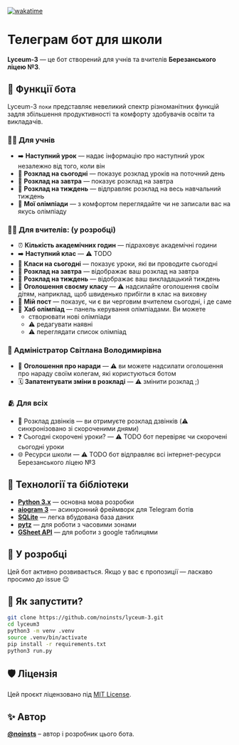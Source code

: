 [![wakatime](https://wakatime.com/badge/user/5f28d705-3bc8-4138-8151-e12e0f9e9a23/project/8de912d0-8756-4287-b569-1f74298c8169.svg)](https://wakatime.com/badge/user/5f28d705-3bc8-4138-8151-e12e0f9e9a23/project/8de912d0-8756-4287-b569-1f74298c8169)

# Телеграм бот для школи

**Lyceum-3** — це бот створений для учнів та вчителів **Березанського ліцею №3**.

## 🧩 Функції бота

Lyceum-3 `поки` представляє невеликий спектр різноманітних функцій задля збільшення продуктивності та комфорту здобувачів освіти та викладачів.

### 👨‍🎓 Для учнів

- ➡️ **Наступний урок** — надає інформацію про наступний урок незалежно від того, коли він
- 📅 **Розклад на сьогодні** — показує розклад уроків на поточний день
- 🌇 **Розклад на завтра** — показує розклад на завтра
- 📝 **Розклад на тиждень** — відправляє розклад на весь навчальний тиждень
- 🚀 **Мої олімпіади** — з комфортом переглядайте чи не записали вас на якусь олімпіаду

### 👨‍🏫 Для вчителів: (у розробці) 

- ⏰ **Кількість академічних годин** — підраховує академічні години
- ➡️ **Наступний клас** — ⚠️ TODO
- 📅 **Класи на сьогодні** — показує уроки, які ви проводите сьогодні
- 🌅 **Розклад на завтра** — відображає ваш розклад на завтра
- 📝 **Розклад на тиждень** — відображає ваш викладацький тиждень
- 👥 **Оголошення своєму класу** — ⚠️ надсилайте оголошення своїм дітям, наприклад, щоб швиденько прибігли в клас на виховну
- 🚦 **Мій пост** — показує, чи є ви черговим вчителем сьогодні, і де саме
- 🚀 **Хаб олімпіад** — панель керування олімпіадами. Ви можете
    - створювати нові олімпіади
    - ⚠️ редагувати наявні
    - ⚠️ переглядати список олімпіад

### 👑 Адміністратор Світлана Володимирівна
- 👥 **Оголошення про наради** — ⚠️ ви можете надсилати оголошення про нараду своїм колегам, які користуються ботом
- 🗓️ **Запатентувати зміни в розкладі** — ⚠️ змінити розклад ;)

### 🫂 Для всіх

- 🔔 Розклад дзвінків — ви отримуєте розклад дзвінків (⚠️ синхронізовано зі скороченими днями)
- ❓ Сьогодні скорочені уроки? — ⚠️ TODO бот перевіряє чи скорочені сьогодні уроки
- 🌐 Ресурси школи — ⚠️ TODO бот відправляє всі інтернет-ресурси Березанського ліцею №3


## 🧰 Технології та бібліотеки
- **[Python 3.x](https://python.org/)** — основна мова розробки
- **[aiogram 3](https://aiogram.dev/)** — асинхронний фреймворк для Telegram ботів
- **[SQLite](https://docs.python.org/3/library/sqlite3.html)** — легка вбудована база даних
- **[pytz](https://pypi.org/project/pytz/)** — для роботи з часовими зонами
- **[GSheet API](https://developers.google.com/workspace/sheets)** — для роботи з google таблицями 

## 🚀 У розробці
Цей бот активно розвивається. Якщо у вас є пропозиції — ласкаво просимо до issue 😉

## 🧠 Як запустити?

```bash
git clone https://github.com/noinsts/lyceum-3.git
cd lyceum3
python3 -m venv .venv
source .venv/bin/activate
pip install -r requirements.txt
python3 run.py
```

## 🛡 Ліцензія  
Цей проєкт ліцензовано під [MIT License](./LICENSE).

## ✨ Автор
**[@noinsts](https://github.com/noinsts)** – автор і розробник цього бота.
